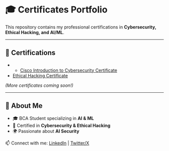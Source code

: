 # 🎓 Certificates Portfolio  

This repository contains my professional certifications in **Cybersecurity, Ethical Hacking, and AI/ML**.  

---

## 📜 Certifications  

- - [Cisco Introduction to Cybersecurity Certificate](./Introduction_to_Cybersecurity_certificate.pdf)  
- [Ethical Hacking Certificate](./Ethical_Hacker_certificate.pdf)  

*(More certificates coming soon!)*  

---

## 📌 About Me  
- 🎓 BCA Student specializing in **AI & ML**  
- 🔐 Certified in **Cybersecurity & Ethical Hacking**  
- 🌍 Passionate about **AI Security**  

📫 Connect with me: [LinkedIn](https://www.linkedin.com/in/atuli93/) | [Twitter/X](https://x.com/Chief_atul)  
